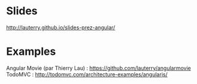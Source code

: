 Slides
======
http://lauterry.github.io/slides-prez-angular/

Examples
========

Angular Movie (par Thierry Lau) : https://github.com/lauterry/angularmovie
TodoMVC : http://todomvc.com/architecture-examples/angularjs/

